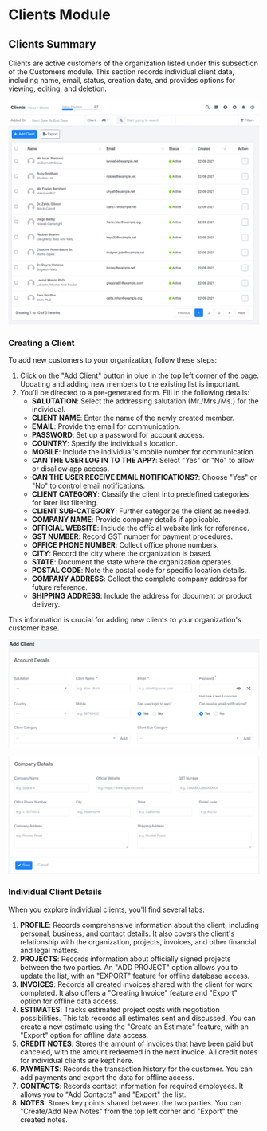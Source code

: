 # Clients Module

## Clients Summary

Clients are active customers of the organization listed under this subsection of the Customers module. This section records individual client data, including name, email, status, creation date, and provides options for viewing, editing, and deletion.

![Untitled](Clients/Untitled.png)

### Creating a Client

To add new customers to your organization, follow these steps:

1. Click on the "Add Client" button in blue in the top left corner of the page. Updating and adding new members to the existing list is important.
2. You'll be directed to a pre-generated form. Fill in the following details:
    - **SALUTATION**: Select the addressing salutation (Mr./Mrs./Ms.) for the individual.
    - **CLIENT NAME**: Enter the name of the newly created member.
    - **EMAIL**: Provide the email for communication.
    - **PASSWORD**: Set up a password for account access.
    - **COUNTRY**: Specify the individual's location.
    - **MOBILE**: Include the individual's mobile number for communication.
    - **CAN THE USER LOG IN TO THE APP?**: Select "Yes" or "No" to allow or disallow app access.
    - **CAN THE USER RECEIVE EMAIL NOTIFICATIONS?**: Choose "Yes" or "No" to control email notifications.
    - **CLIENT CATEGORY**: Classify the client into predefined categories for later list filtering.
    - **CLIENT SUB-CATEGORY**: Further categorize the client as needed.
    - **COMPANY NAME**: Provide company details if applicable.
    - **OFFICIAL WEBSITE**: Include the official website link for reference.
    - **GST NUMBER**: Record GST number for payment procedures.
    - **OFFICE PHONE NUMBER**: Collect office phone numbers.
    - **CITY**: Record the city where the organization is based.
    - **STATE**: Document the state where the organization operates.
    - **POSTAL CODE**: Note the postal code for specific location details.
    - **COMPANY ADDRESS**: Collect the complete company address for future reference.
    - **SHIPPING ADDRESS**: Include the address for document or product delivery.

This information is crucial for adding new clients to your organization's customer base.

![Untitled](Clients/Untitled%201.png)

![Untitled](Clients/Untitled%202.png)

### Individual Client Details

When you explore individual clients, you'll find several tabs:

1. **PROFILE**: Records comprehensive information about the client, including personal, business, and contact details. It also covers the client's relationship with the organization, projects, invoices, and other financial and legal matters.
2. **PROJECTS**: Records information about officially signed projects between the two parties. An "ADD PROJECT" option allows you to update the list, with an "EXPORT" feature for offline database access.
3. **INVOICES**: Records all created invoices shared with the client for work completed. It also offers a "Creating Invoice" feature and "Export" option for offline data access.
4. **ESTIMATES**: Tracks estimated project costs with negotiation possibilities. This tab records all estimates sent and discussed. You can create a new estimate using the "Create an Estimate" feature, with an "Export" option for offline data access.
5. **CREDIT NOTES**: Stores the amount of invoices that have been paid but canceled, with the amount redeemed in the next invoice. All credit notes for individual clients are kept here.
6. **PAYMENTS**: Records the transaction history for the customer. You can add payments and export the data for offline access.
7. **CONTACTS**: Records contact information for required employees. It allows you to "Add Contacts" and "Export" the list.
8. **NOTES**: Stores key points shared between the two parties. You can "Create/Add New Notes" from the top left corner and "Export" the created notes.
